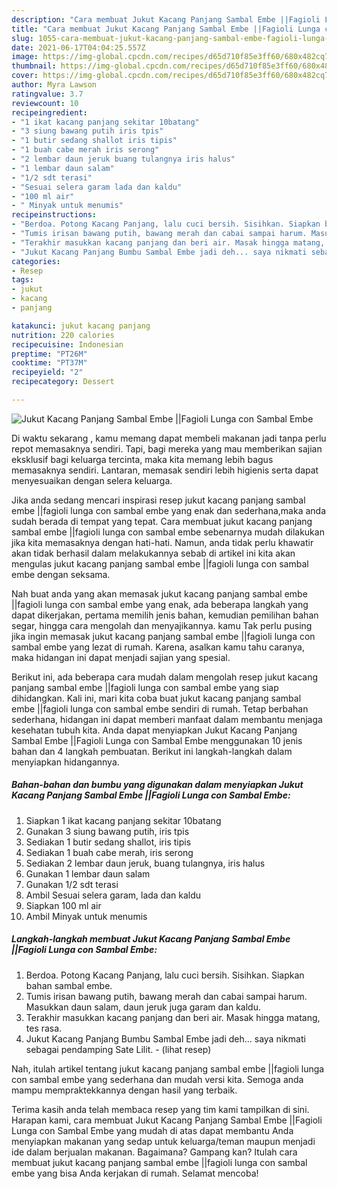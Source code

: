 ```yaml
---
description: "Cara membuat Jukut Kacang Panjang Sambal Embe ||Fagioli Lunga con Sambal Embe yang enak Untuk Jualan"
title: "Cara membuat Jukut Kacang Panjang Sambal Embe ||Fagioli Lunga con Sambal Embe yang enak Untuk Jualan"
slug: 1055-cara-membuat-jukut-kacang-panjang-sambal-embe-fagioli-lunga-con-sambal-embe-yang-enak-untuk-jualan
date: 2021-06-17T04:04:25.557Z
image: https://img-global.cpcdn.com/recipes/d65d710f85e3ff60/680x482cq70/jukut-kacang-panjang-sambal-embe-fagioli-lunga-con-sambal-embe-foto-resep-utama.jpg
thumbnail: https://img-global.cpcdn.com/recipes/d65d710f85e3ff60/680x482cq70/jukut-kacang-panjang-sambal-embe-fagioli-lunga-con-sambal-embe-foto-resep-utama.jpg
cover: https://img-global.cpcdn.com/recipes/d65d710f85e3ff60/680x482cq70/jukut-kacang-panjang-sambal-embe-fagioli-lunga-con-sambal-embe-foto-resep-utama.jpg
author: Myra Lawson
ratingvalue: 3.7
reviewcount: 10
recipeingredient:
- "1 ikat kacang panjang sekitar 10batang"
- "3 siung bawang putih iris tpis"
- "1 butir sedang shallot iris tipis"
- "1 buah cabe merah iris serong"
- "2 lembar daun jeruk buang tulangnya iris halus"
- "1 lembar daun salam"
- "1/2 sdt terasi"
- "Sesuai selera garam lada dan kaldu"
- "100 ml air"
- " Minyak untuk menumis"
recipeinstructions:
- "Berdoa. Potong Kacang Panjang, lalu cuci bersih. Sisihkan. Siapkan bahan sambal embe."
- "Tumis irisan bawang putih, bawang merah dan cabai sampai harum. Masukkan daun salam, daun jeruk juga garam dan kaldu."
- "Terakhir masukkan kacang panjang dan beri air. Masak hingga matang, tes rasa."
- "Jukut Kacang Panjang Bumbu Sambal Embe jadi deh... saya nikmati sebagai pendamping Sate Lilit.           (lihat resep)"
categories:
- Resep
tags:
- jukut
- kacang
- panjang

katakunci: jukut kacang panjang 
nutrition: 220 calories
recipecuisine: Indonesian
preptime: "PT26M"
cooktime: "PT37M"
recipeyield: "2"
recipecategory: Dessert

---
```



![Jukut Kacang Panjang Sambal Embe ||Fagioli Lunga con Sambal Embe](https://img-global.cpcdn.com/recipes/d65d710f85e3ff60/680x482cq70/jukut-kacang-panjang-sambal-embe-fagioli-lunga-con-sambal-embe-foto-resep-utama.jpg)

Di waktu  sekarang , kamu memang dapat membeli makanan jadi tanpa perlu repot memasaknya sendiri. Tapi, bagi mereka yang mau memberikan sajian eksklusif bagi keluarga tercinta, maka kita memang lebih bagus memasaknya sendiri. Lantaran, memasak sendiri lebih higienis serta dapat menyesuaikan dengan selera keluarga.

Jika anda sedang mencari inspirasi resep jukut kacang panjang sambal embe ||fagioli lunga con sambal embe yang enak dan sederhana,maka anda sudah berada di tempat yang tepat. Cara membuat jukut kacang panjang sambal embe ||fagioli lunga con sambal embe  sebenarnya mudah dilakukan jika kita memasaknya dengan hati-hati. Namun, anda tidak perlu khawatir akan tidak berhasil dalam melakukannya 
sebab di artikel ini kita akan mengulas jukut kacang panjang sambal embe ||fagioli lunga con sambal embe dengan seksama.  



Nah buat anda yang akan memasak jukut kacang panjang sambal embe ||fagioli lunga con sambal embe yang enak, ada beberapa langkah yang dapat dikerjakan, pertama memilih jenis bahan, kemudian pemilihan bahan segar, hingga cara mengolah dan menyajikannya. kamu Tak perlu pusing jika ingin memasak jukut kacang panjang sambal embe ||fagioli lunga con sambal embe yang lezat di rumah. Karena, asalkan kamu  tahu caranya, maka hidangan ini dapat menjadi sajian yang spesial.

Berikut ini, ada beberapa cara mudah dalam mengolah resep jukut kacang panjang sambal embe ||fagioli lunga con sambal embe yang siap dihidangkan. Kali ini, mari kita coba buat jukut kacang panjang sambal embe ||fagioli lunga con sambal embe sendiri di rumah. Tetap berbahan sederhana, hidangan ini dapat memberi manfaat dalam membantu menjaga kesehatan tubuh kita. Anda dapat menyiapkan Jukut Kacang Panjang Sambal Embe ||Fagioli Lunga con Sambal Embe menggunakan 10 jenis bahan dan 4 langkah pembuatan. Berikut ini langkah-langkah dalam menyiapkan hidangannya.

<!--inarticleads1-->

##### Bahan-bahan dan bumbu yang digunakan dalam menyiapkan Jukut Kacang Panjang Sambal Embe ||Fagioli Lunga con Sambal Embe:

1. Siapkan 1 ikat kacang panjang sekitar 10batang
1. Gunakan 3 siung bawang putih, iris tpis
1. Sediakan 1 butir sedang shallot, iris tipis
1. Sediakan 1 buah cabe merah, iris serong
1. Sediakan 2 lembar daun jeruk, buang tulangnya, iris halus
1. Gunakan 1 lembar daun salam
1. Gunakan 1/2 sdt terasi
1. Ambil Sesuai selera garam, lada dan kaldu
1. Siapkan 100 ml air
1. Ambil  Minyak untuk menumis




<!--inarticleads2-->

##### Langkah-langkah membuat Jukut Kacang Panjang Sambal Embe ||Fagioli Lunga con Sambal Embe:

1. Berdoa. Potong Kacang Panjang, lalu cuci bersih. Sisihkan. Siapkan bahan sambal embe.
1. Tumis irisan bawang putih, bawang merah dan cabai sampai harum. Masukkan daun salam, daun jeruk juga garam dan kaldu.
1. Terakhir masukkan kacang panjang dan beri air. Masak hingga matang, tes rasa.
1. Jukut Kacang Panjang Bumbu Sambal Embe jadi deh... saya nikmati sebagai pendamping Sate Lilit. -           (lihat resep)




Nah, itulah artikel tentang  jukut kacang panjang sambal embe ||fagioli lunga con sambal embe  yang sederhana dan mudah versi kita. Semoga anda mampu mempraktekkannya dengan hasil yang terbaik. 

Terima kasih anda telah membaca resep yang tim kami tampilkan di sini. Harapan kami, cara membuat  Jukut Kacang Panjang Sambal Embe ||Fagioli Lunga con Sambal Embe yang mudah di atas dapat membantu Anda menyiapkan makanan yang sedap untuk keluarga/teman maupun menjadi ide dalam berjualan makanan. Bagaimana? Gampang kan? Itulah cara membuat jukut kacang panjang sambal embe ||fagioli lunga con sambal embe yang bisa Anda kerjakan di rumah. Selamat mencoba!

